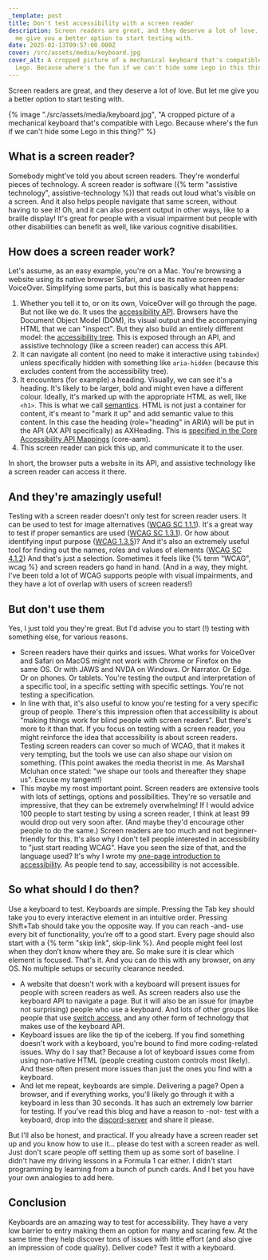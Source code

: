 ```yaml
---
_template: post
title: Don't test accessibility with a screen reader
description: Screen readers are great, and they deserve a lot of love. But let
  me give you a better option to start testing with.
date: 2025-02-13T09:57:00.000Z
cover: /src/assets/media/keyboard.jpg
cover_alt: A cropped picture of a mechanical keyboard that's compatible with
  Lego. Because where's the fun if we can't hide some Lego in this thing?
---
```


Screen readers are great, and they deserve a lot of love. But let me give you a better option to start testing with.

{% image "./src/assets/media/keyboard.jpg", "A cropped picture of a mechanical keyboard that's compatible with Lego. Because where's the fun if we can't hide some Lego in this thing?" %}

## What is a screen reader?
Somebody might've told you about screen readers. They're wonderful pieces of technology. A screen reader is software ({% term "assistive technology", assistive-technology %}) that reads out loud what's visible on a screen. And it also helps people navigate that same screen, without having to see it! Oh, and it can also present output in other ways, like to a braille display!
It's great for people with a visual impairment but people with other disabilities can benefit as well, like various cognitive disabilities.

## How does a screen reader work?
Let's assume, as an easy example, you're on a Mac. You're browsing a website using its native browser Safari, and use its native screen reader VoiceOver.
Simplifying some parts, but this is basically what happens:
1. Whether you tell it to, or on its own, VoiceOver will go through the page. But not like we do. It uses the [accessibility API](https://www.w3.org/TR/wai-aria/#dfn-accessibility-api). Browsers have the Document Object Model (DOM), its visual output and the accompanying HTML that we can "inspect". But they also build an entirely different model: the [accessibility tree](https://www.w3.org/TR/wai-aria/#accessibility_tree). This is exposed through an API, and assistive technology (like a screen reader) can access this API. 
2. It can navigate all content (no need to make it interactive using `tabindex`) unless specifically hidden with something like `aria-hidden` (because this excludes content from the accessibility tree). 
3. It encounters (for example) a heading. Visually, we can see it's a heading. It's likely to be larger, bold and might even have a different colour. Ideally, it's marked up with the appropriate HTML as well, like `<h1>`. This is what we call [semantics](https://www.erikkroes.nl/blog/semantics-what-does-it-mean/). HTML is not just a container for content, it's meant to "mark it up" and add semantic value to this content. In this case the heading (role="heading" in ARIA) will be put in the API (AX API specifically) as AXHeading. This is [specified in the Core Accessibility API Mappings](https://www.w3.org/TR/core-aam-1.2/#role-map-heading) (core-aam).
4. This screen reader can pick this up, and communicate it to the user.

In short, the browser puts a website in its API, and assistive technology like a screen reader can access it there. 

## And they're amazingly useful!
Testing with a screen reader doesn't only test for screen reader users. It can be used to test for image alternatives ([WCAG SC 1.1.1](https://www.w3.org/WAI/WCAG22/Understanding/non-text-content.html)). It's a great way to test if proper semantics are used ([WCAG SC 1.3.1](https://www.w3.org/WAI/WCAG22/quickref/#info-and-relationships)). Or how about identifying input purpose ([WCAG 1.3.5](https://www.w3.org/WAI/WCAG22/Understanding/identify-input-purpose.html))? And it's also an extremely useful tool for finding out the names, roles and values of elements ([WCAG SC 4.1.2](https://www.w3.org/WAI/WCAG22/Understanding/name-role-value.html))
And that's just a selection. Sometimes it feels like {% term "WCAG", wcag %} and screen readers go hand in hand. (And in a way, they might. I've been told a lot of WCAG supports people with visual impairments, and they have a lot of overlap with users of screen readers!)

## But don't use them
Yes, I just told you they're great. But I'd advise you to start (!) testing with something else, for various reasons.
- Screen readers have their quirks and issues. What works for VoiceOver and Safari on MacOS might not work with Chrome or Firefox on the same OS. Or with JAWS and NVDA on Windows. Or Narrator. Or Edge. Or on phones. Or tablets. You're testing the output and interpretation of a specific tool, in a specific setting with specific settings. You're not testing a specification.
- In line with that, it's also useful to know you're testing for a very specific group of people. There's this impression often that accessibility is about "making things work for blind people with screen readers". But there's more to it than that. If you focus on testing with a screen reader, you might reinforce the idea that accessibility is about screen readers. Testing screen readers can cover so much of WCAG, that it makes it very tempting, but the tools we use can also shape our vision on something. (This point awakes the media theorist in me. As Marshall Mcluhan once stated: "we shape our tools and thereafter they shape us". Excuse my tangent!)
- This maybe my most important point. Screen readers are extensive tools with lots of settings, options and possibilities. They're so versatile and impressive, that they can be extremely overwhelming! If I would advice 100 people to start testing by using a screen reader, I think at least 99 would drop out very soon after. (And maybe they'd encourage other people to do the same.) Screen readers are too much and not beginner-friendly for this. It's also why I don't tell people interested in accessibility to "just start reading WCAG". Have you seen the size of that, and the language used? It's why I wrote my [one-page introduction to accessibility](https://www.solidstart.info/). As people tend to say, accessibility is not accessible. 

## So what should I do then?
Use a keyboard to test. Keyboards are simple. Pressing the Tab key should take you to every interactive element in an intuitive order. Pressing Shift+Tab should take you the opposite way. If you can reach -and- use every bit of functionality, you’re off to a good start. Every page should also start with a {% term "skip link", skip-link %}. And people might feel lost when they don’t know where they are. So make sure it is clear which element is focused. That's it. And you can do this with any browser, on any OS. No multiple setups or security clearance needed.

- A website that doesn't work with a keyboard will present issues for people with screen readers as well. As screen readers also use the keyboard API to navigate a page. But it will also be an issue for (maybe not surprising) people who use a keyboard. And lots of other groups like people that use [switch access](https://en.wikipedia.org/wiki/Switch_access), and any other form of technology that makes use of the keyboard API.
- Keyboard issues are like the tip of the iceberg. If you find something doesn't work with a keyboard, you're bound to find more coding-related issues. Why do I say that? Because a lot of keyboard issues come from using non-native HTML (people creating custom controls most likely). And these often present more issues than just the ones you find with a keyboard.
- And let me repeat, keyboards are simple. Delivering a page? Open a browser, and if everything works, you'll likely go through it with a keyboard in less than 30 seconds. It has such an extremely low barrier for testing. If you've read this blog and have a reason to -not- test with a keyboard, drop into the [discord-server](https://discord.gg/FSRZDPDzrQ) and share it please. 

But I'll also be honest, and practical. If you already have a screen reader set up and you know how to use it... please do test with a screen reader as well. Just don't scare people off setting them up as some sort of baseline. I didn't have my driving lessons in a Formula 1 car either. I didn't start programming by learning from a bunch of punch cards. And I bet you have your own analogies to add here.

## Conclusion
Keyboards are an amazing way to test for accessibility. They have a very low barrier to entry making them an option for many and scaring few. At the same time they help discover tons of issues with little effort (and also give an impression of code quality).
Deliver code? Test it with a keyboard.



